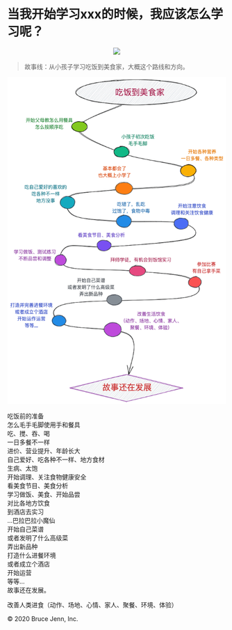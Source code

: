# 当我开始学习xxx的时候，我应该怎么学习呢？

<p align="center">
  <img src="https://img.shields.io/badge/2020-【何以解忧，唯有暴富】-red.svg">
</p>

> 故事线：从小孩子学习吃饭到美食家，大概这个路线和方向。

<p align="center">
  <img src="https://raw.githubusercontent.com/bluezhan/when-i-begin-learning-something/master/files/2020-09-15.png?sanitize=true" alt="Gourmet" title="Gourmet">
</p>

吃饭前的准备  
怎么毛手毛脚使用手和餐具  
吃、搅、吞、喝  
一日多餐不一样  
进价、营业提升、年龄长大   
自己爱好、吃各种不一样、地方食材   
生病、太饱  
开始调理、关注食物健康安全  
看美食节目、美食分析  
学习做饭、美食、开始品尝  
对比各地方饮食  
到酒店去实习  
...巴拉巴拉小魔仙  
开始自己菜谱  
或者发明了什么高级菜  
弄出新品种  
打造什么进餐环境  
或者成立个酒店  
开始运营  
等等...  
故事还在发展。  

改善人类进食（动作、场地、心情、家人、聚餐、环境、体验）  


© 2020 Bruce Jenn, Inc.










